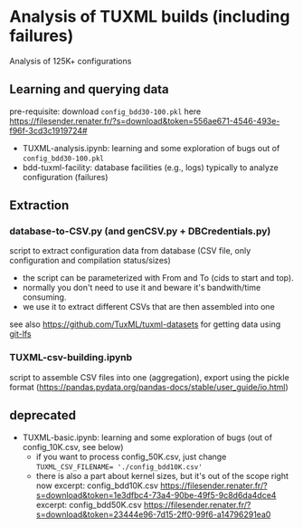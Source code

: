 # Analysis of TUXML builds (including failures)

Analysis of 125K+ configurations

## Learning and querying data 

pre-requisite: download `config_bdd30-100.pkl` here https://filesender.renater.fr/?s=download&token=556ae671-4546-493e-f96f-3cd3c1919724# 

 * TUXML-analysis.ipynb: learning and some exploration of bugs out of `config_bdd30-100.pkl`
 * bdd-tuxml-facility: database facilities (e.g., logs) typically to analyze configuration (failures)
 
## Extraction

### database-to-CSV.py (and genCSV.py + DBCredentials.py) 

script to extract configuration data from database (CSV file, only configuration and compilation status/sizes)
   * the script can be parameterized with From and To (cids to start and top). 
   * normally you don't need to use it and beware it's bandwith/time consuming. 
   * we use it to extract different CSVs that are then assembled into one 
   
see also https://github.com/TuxML/tuxml-datasets for getting data using [git-lfs](https://git-lfs.github.com/)

### TUXML-csv-building.ipynb

script to assemble CSV files into one (aggregation), export using the pickle format (https://pandas.pydata.org/pandas-docs/stable/user_guide/io.html) 


## deprecated 

* TUXML-basic.ipynb: learning and some exploration of bugs (out of config_10K.csv, see below)
   * if you want to process config_50K.csv, just change `TUXML_CSV_FILENAME= './config_bdd10K.csv'`
   * there is also a part about kernel sizes, but it's out of the scope right now
excerpt: config_bdd10K.csv 
https://filesender.renater.fr/?s=download&token=1e3dfbc4-73a4-90be-49f5-9c8d6da4dce4 
excerpt: config_bdd50K.csv 
https://filesender.renater.fr/?s=download&token=23444e96-7d15-2ff0-99f6-a14796291ea0
